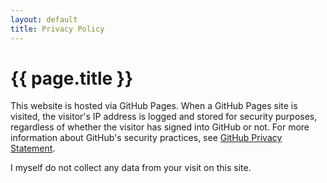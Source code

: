 ```yaml
---
layout: default
title: Privacy Policy
---
```

# {{ page.title }}

This website is hosted via GitHub Pages. When a GitHub Pages site is visited, the visitor's IP address is logged and stored for security purposes, regardless of whether the visitor has signed into GitHub or not. For more information about GitHub's security practices, see [GitHub Privacy Statement](https://docs.github.com/en/site-policy/privacy-policies/github-general-privacy-statement).

I myself do not collect any data from your visit on this site.